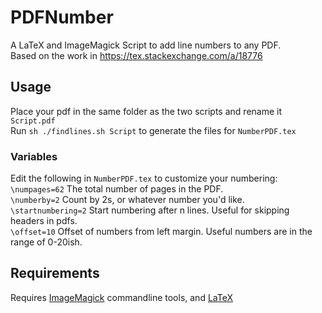 # PDFNumber
A LaTeX and ImageMagick Script to add line numbers to any PDF.  
Based on the work in <https://tex.stackexchange.com/a/18776>

## Usage
Place your pdf in the same folder as the two scripts and rename it `Script.pdf`  
Run `sh ./findlines.sh Script` to generate the files for `NumberPDF.tex`

### Variables
Edit the following in `NumberPDF.tex` to customize your numbering:  
`\numpages=62` The total number of pages in the PDF.  
`\numberby=2` Count by 2s, or whatever number you'd like.  
`\startnumbering=2` Start numbering after n lines. Useful for skipping headers in pdfs.  
`\offset=10` Offset of numbers from left margin. Useful numbers are in the range of 0-20ish.

## Requirements
Requires [ImageMagick](https://imagemagick.org/script/download.php) commandline tools, and [LaTeX](https://www.latex-project.org/get/)
